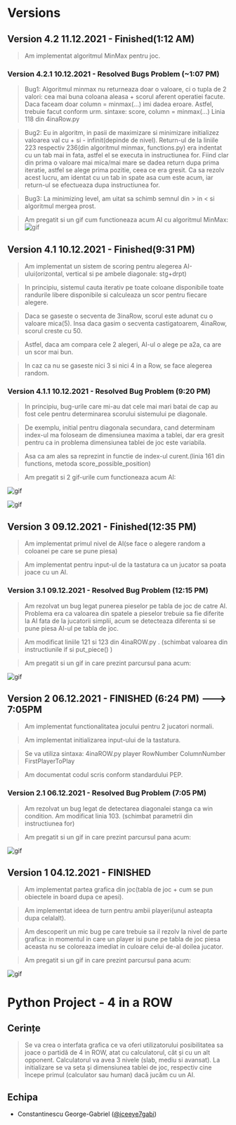# Versions

## Version 4.2 11.12.2021 - Finished(1:12 AM)
>Am implementat algoritmul MinMax pentru joc.

### Version 4.2.1 10.12.2021 - Resolved Bugs Problem (~1:07 PM)
> Bug1: Algoritmul minmax nu returneaza doar o valoare, ci o tupla de 2 valori: cea mai buna coloana aleasa + scorul aferent operatiei facute.
> Daca faceam doar column = minmax(...) imi dadea eroare. Astfel, trebuie facut conform urm. sintaxe: score, column = minmax(...)
> Linia 118 din 4inaRow.py

> Bug2: Eu in algoritm, in pasii de maximizare si minimizare initializez valoarea val cu + si - infinit(depinde de nivel).
> Return-ul de la liniile 223 respectiv 236(din algoritmul minmax, functions.py) era indentat cu un tab mai in fata, astfel el se executa in instructiunea for.
> Fiind clar din prima o valoare mai mica/mai mare se dadea return dupa prima iteratie, astfel se alege prima pozitie, ceea ce era gresit.
> Ca sa rezolv acest lucru, am identat cu un tab in spate asa cum este acum, iar return-ul se efectueaza dupa instructiunea for.

> Bug3: La minimizing level, am uitat sa schimb semnul din > in < si algoritmul mergea prost.

>Am pregatit si un gif cum functioneaza acum AI cu algoritmul MinMax:
![gif](https://media.giphy.com/media/YZEiu6ltYXFpic7tVx/giphy.gif)
## Version 4.1 10.12.2021 - Finished(9:31 PM)
>Am implementat un sistem de scoring pentru alegerea AI-ului(orizontal, vertical si pe ambele diagonale: stg+drpt)

>In principiu, sistemul cauta iterativ pe toate coloane disponibile toate randurile libere disponibile si calculeaza un scor pentru fiecare alegere.

>Daca se gaseste o secventa de 3inaRow, scorul este adunat cu o valoare mica(5). Insa daca gasim o secventa castigatoarem, 4inaRow, scorul creste cu 50. 

>Astfel, daca am compara cele 2 alegeri, AI-ul o alege pe a2a, ca are un scor mai bun.

>In caz ca nu se gaseste nici 3 si nici 4 in a Row, se face alegerea random.

### Version 4.1.1 10.12.2021 - Resolved Bug Problem (9:20 PM)
>In principiu, bug-urile care mi-au dat cele mai mari batai de cap au fost cele pentru determinarea scorului sistemului pe diagonale. 

>De exemplu, initial pentru diagonala secundara, cand determinam index-ul ma foloseam de dimensiunea maxima a tablei, dar era gresit pentru ca in problema dimensiunea tablei de joc este variabila.
 
>Asa ca am ales sa reprezint in functie de index-ul curent.(linia 161 din functions, metoda score_possible_position)

>Am pregatit si 2 gif-urile cum functioneaza acum AI:

![gif](https://media.giphy.com/media/qaQiej0GJkBwwRHKmy/giphy.gif)

![gif](https://media.giphy.com/media/bCLZ45HVcX5ACfPxm8/giphy.gif)
## Version 3 09.12.2021 - Finished(12:35 PM)
>Am implementat primul nivel de AI(se face o alegere random a coloanei pe care se pune piesa)

>Am implementat pentru input-ul de la tastatura ca un jucator sa poata joace cu un AI.


### Version 3.1 09.12.2021 - Resolved Bug Problem (12:15 PM)
> Am rezolvat un bug legat punerea pieselor pe tabla de joc de catre AI. Problema era ca valoarea din spatele a pieselor trebuie sa fie diferite la AI fata de la jucatorii simplii, acum se detecteaza diferenta si se pune piesa AI-ul pe tabla de joc.

> Am modificat liniile 121 si 123 din 4inaROW.py . (schimbat valoarea din instructiunile if si put_piece() )

>Am pregatit si un gif in care prezint parcursul pana acum:

 ![gif](https://media.giphy.com/media/VPt5zEpLcikH3SgCiU/giphy.gif)

## Version 2 06.12.2021 - FINISHED (6:24 PM) ---> 7:05PM
>Am implementat functionalitatea jocului pentru 2 jucatori normali.

>Am implementat initializarea input-ului de la tastatura. 

>Se va utiliza sintaxa: 4inaROW.py player RowNumber ColumnNumber FirstPlayerToPlay

>Am documentat codul scris conform standardului PEP.

### Version 2.1 06.12.2021 - Resolved Bug Problem (7:05 PM)
> Am rezolvat un bug legat de detectarea diagonalei stanga ca win condition.
> Am modificat linia 103. (schimbat parametrii din instructiunea for)

>Am pregatit si un gif in care prezint parcursul pana acum:

 ![gif](https://media0.giphy.com/media/wKZ8mxVbx3YQzuOMHD/giphy.gif)

 
## Version 1 04.12.2021 - FINISHED
> Am implementat partea grafica din joc(tabla de joc + cum se pun obiectele in board dupa ce apesi).

> Am implementat ideea de turn pentru ambii playeri(unul asteapta dupa celalalt).

> Am descoperit un mic bug pe care trebuie sa il rezolv la nivel de parte grafica: in momentul in care un player isi pune pe tabla de joc piesa aceasta nu se coloreaza imediat in culoare celui de-al doilea jucator.

> Am pregatit si un gif in care prezint parcursul pana acum:

![gif](https://media.giphy.com/media/N4nuDvxDuzZs05AkDQ/giphy.gif)



# Python Project  - 4 in a ROW

## Cerințe
>Se va crea o interfata grafica ce va oferi utilizatorului posibilitatea sa joace o partidă de 4 in
ROW, atat cu calculatorul, cât și cu un alt opponent. Calculatorul va avea 3 nivele (slab,
mediu si avansat). La initializare se va seta și dimensiunea tablei de joc, respectiv cine începe
primul (calculator sau human) dacă jucăm cu un AI.

## Echipa
- Constantinescu George-Gabriel ([@iceeye7gabi](https://github.com/iceeye7gabi))

